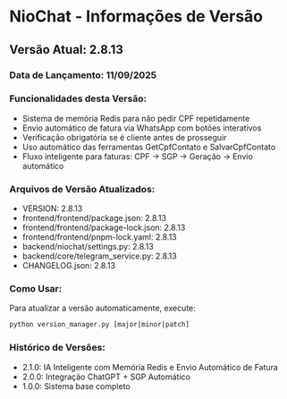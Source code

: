 # NioChat - Informações de Versão

## Versão Atual: 2.8.13

### Data de Lançamento: 11/09/2025

### Funcionalidades desta Versão:
- Sistema de memória Redis para não pedir CPF repetidamente
- Envio automático de fatura via WhatsApp com botões interativos
- Verificação obrigatória se é cliente antes de prosseguir
- Uso automático das ferramentas GetCpfContato e SalvarCpfContato
- Fluxo inteligente para faturas: CPF → SGP → Geração → Envio automático

### Arquivos de Versão Atualizados:
- VERSION: 2.8.13
- frontend/frontend/package.json: 2.8.13
- frontend/frontend/package-lock.json: 2.8.13
- frontend/frontend/pnpm-lock.yaml: 2.8.13
- backend/niochat/settings.py: 2.8.13
- backend/core/telegram_service.py: 2.8.13
- CHANGELOG.json: 2.8.13

### Como Usar:
Para atualizar a versão automaticamente, execute:
```bash
python version_manager.py [major|minor|patch]
```

### Histórico de Versões:
- 2.1.0: IA Inteligente com Memória Redis e Envio Automático de Fatura
- 2.0.0: Integração ChatGPT + SGP Automático
- 1.0.0: Sistema base completo

